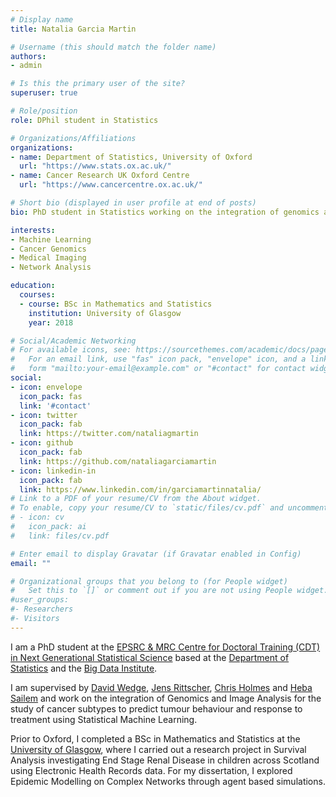 ```yaml
---
# Display name
title: Natalia Garcia Martin

# Username (this should match the folder name)
authors:
- admin

# Is this the primary user of the site?
superuser: true

# Role/position
role: DPhil student in Statistics

# Organizations/Affiliations
organizations:
- name: Department of Statistics, University of Oxford
  url: "https://www.stats.ox.ac.uk/"
- name: Cancer Research UK Oxford Centre
  url: "https://www.cancercentre.ox.ac.uk/"

# Short bio (displayed in user profile at end of posts)
bio: PhD student in Statistics working on the integration of genomics and imaging analysis for the study of cancer subtypes to predict tumour behaviour and response to treatment.

interests:
- Machine Learning
- Cancer Genomics
- Medical Imaging
- Network Analysis

education:
  courses:
  - course: BSc in Mathematics and Statistics
    institution: University of Glasgow
    year: 2018

# Social/Academic Networking
# For available icons, see: https://sourcethemes.com/academic/docs/page-builder/#icons
#   For an email link, use "fas" icon pack, "envelope" icon, and a link in the
#   form "mailto:your-email@example.com" or "#contact" for contact widget.
social:
- icon: envelope
  icon_pack: fas
  link: '#contact'
- icon: twitter
  icon_pack: fab
  link: https://twitter.com/nataliagmartin
- icon: github
  icon_pack: fab
  link: https://github.com/nataliagarciamartin
- icon: linkedin-in
  icon_pack: fab
  link: https://www.linkedin.com/in/garciamartinnatalia/
# Link to a PDF of your resume/CV from the About widget.
# To enable, copy your resume/CV to `static/files/cv.pdf` and uncomment the lines below.
# - icon: cv
#   icon_pack: ai
#   link: files/cv.pdf

# Enter email to display Gravatar (if Gravatar enabled in Config)
email: ""

# Organizational groups that you belong to (for People widget)
#   Set this to `[]` or comment out if you are not using People widget.
#user_groups:
#- Researchers
#- Visitors
---
```


I am a PhD student at the [EPSRC & MRC Centre for Doctoral Training (CDT) in Next Generational Statistical Science](http://www.oxwasp-cdt.ac.uk/epsrc--mrc-centre-for-doctoral-training.html) based at the [Department of Statistics](https://www.stats.ox.ac.uk/) and the [Big Data Institute](https://www.bdi.ox.ac.uk/).

I am supervised by [David Wedge](/author/david-wedge), [Jens Rittscher](http://www.ibme.ox.ac.uk/research/biomedia/jens-rittscher), [Chris Holmes](http://www.stats.ox.ac.uk/~cholmes) and [Heba Sailem](http://www.ibme.ox.ac.uk/research/biomedia/people/dr-heba-sailem) and work on the integration of Genomics and Image Analysis for the study of cancer subtypes to predict tumour behaviour and response to treatment using Statistical Machine Learning.

Prior to Oxford, I completed a BSc in Mathematics and Statistics at the [University of Glasgow](https://www.gla.ac.uk/), where I carried out a research project in Survival Analysis investigating End Stage Renal Disease in children across Scotland using Electronic Health Records data. For my dissertation, I explored Epidemic Modelling on Complex Networks through agent based simulations.
